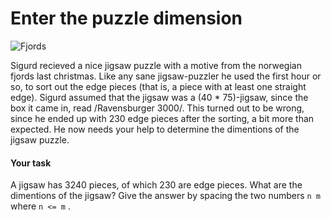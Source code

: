 # Enter the puzzle dimension
![Fjords](http://folk.uio.no/larstvei/fjorder.jpg)

Sigurd recieved a nice jigsaw puzzle with a motive from the norwegian
fjords last christmas. Like any sane jigsaw-puzzler he used the first
hour or so, to sort out the edge pieces (that is, a piece with at least
one straight edge). Sigurd assumed that the jigsaw was a (40 *
75)-jigsaw, since the box it came in, read /Ravensburger 3000/. This
turned out to be wrong, since he ended up with 230 edge pieces after
the sorting, a bit more than expected. He now needs your help to
determine the dimentions of the jigsaw puzzle.

#### Your task

A jigsaw has 3240 pieces, of which 230 are edge pieces. What are the
dimentions of the jigsaw?
Give the answer by spacing the two numbers `n m` where `n <= m` .
